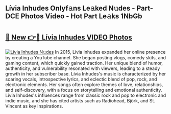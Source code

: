## Lívia Inhudes Onlyf𝚊ns Le𝚊ked N𝚞des - Part-DCE Photos Video - Hot Part Le𝚊ks 1NbGb

# <h2><a href="http://ab2431.deff.icu/?id=L%c3%advia+Inhudes">🔗 New 👉🔴 Lívia Inhudes VIDEO Photos</a></h2>

[![Lívia Inhudes N𝚞des](https://i.imgur.com/rIISA9y.gif)](http://ab2431.deff.icu/?id=L%c3%advia+Inhudes)
In 2015, Lívia Inhudes expanded her online presence by creating a YouTube channel. She began posting vlogs, comedy skits, and gaming content, which quickly gained traction. Her unique blend of humor, authenticity, and vulnerability resonated with viewers, leading to a steady growth in her subscriber base. Lívia Inhudes's music is characterized by her soaring vocals, introspective lyrics, and eclectic blend of pop, rock, and electronic elements. Her songs often explore themes of love, relationships, and self-discovery, with a focus on storytelling and emotional authenticity. Lívia Inhudes's influences range from classic rock and pop to electronic and indie music, and she has cited artists such as Radiohead, Björk, and St. Vincent as key inspirations.
